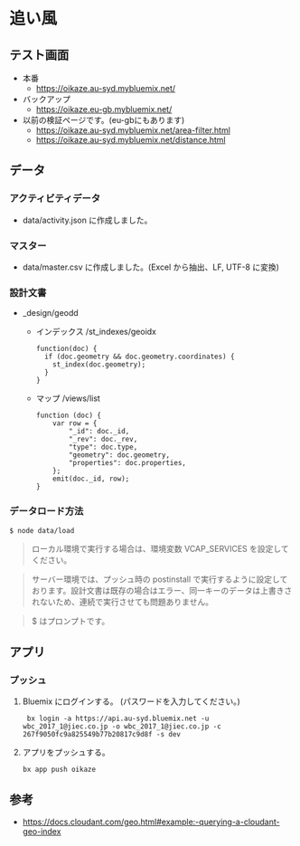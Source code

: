 # 追い風

## テスト画面
* 本番
    - https://oikaze.au-syd.mybluemix.net/
* バックアップ
    - https://oikaze.eu-gb.mybluemix.net/
* 以前の検証ページです。(eu-gbにもあります)
    - https://oikaze.au-syd.mybluemix.net/area-filter.html
    - https://oikaze.au-syd.mybluemix.net/distance.html

## データ

### アクティビティデータ
* data/activity.json に作成しました。

### マスター
* data/master.csv に作成しました。(Excel から抽出、LF, UTF-8 に変換)

### 設計文書
* _design/geodd

  - インデックス /st_indexes/geoidx
    ```
    function(doc) {
      if (doc.geometry && doc.geometry.coordinates) {
        st_index(doc.geometry);
      }
    }
    ```

  - マップ /views/list
    ```
    function (doc) {
        var row = {
            "_id": doc._id,
            "_rev": doc._rev,
            "type": doc.type,
            "geometry": doc.geometry,
            "properties": doc.properties,
        };
        emit(doc._id, row);
    }
    ```

### データロード方法
```
$ node data/load
```
> ローカル環境で実行する場合は、環境変数 VCAP_SERVICES を設定してください。

> サーバー環境では、プッシュ時の postinstall で実行するように設定しております。設計文書は既存の場合はエラー、同一キーのデータは上書きされないため、連続で実行させても問題ありません。

> $ はプロンプトです。

## アプリ

### プッシュ
1. Bluemix にログインする。 (パスワードを入力してください。)
    ```
     bx login -a https://api.au-syd.bluemix.net -u wbc_2017_1@jiec.co.jp -o wbc_2017_1@jiec.co.jp -c 267f9050fc9a825549b77b20817c9d8f -s dev
    ```

1. アプリをプッシュする。
    ```
    bx app push oikaze
    ```

## 参考
* https://docs.cloudant.com/geo.html#example:-querying-a-cloudant-geo-index
